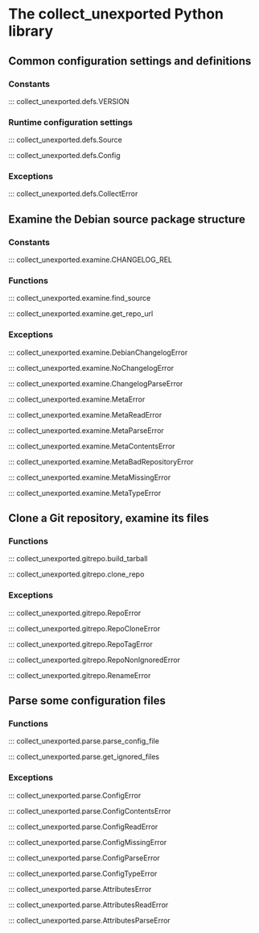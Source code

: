 <!--
SPDX-FileCopyrightText: Peter Pentchev <roam@ringlet.net>
SPDX-License-Identifier: BSD-2-Clause
-->

# The collect\_unexported Python library

## Common configuration settings and definitions

### Constants

::: collect_unexported.defs.VERSION

### Runtime configuration settings

::: collect_unexported.defs.Source

::: collect_unexported.defs.Config

### Exceptions

::: collect_unexported.defs.CollectError

## Examine the Debian source package structure

### Constants

::: collect_unexported.examine.CHANGELOG_REL

### Functions

::: collect_unexported.examine.find_source

::: collect_unexported.examine.get_repo_url

### Exceptions

::: collect_unexported.examine.DebianChangelogError

::: collect_unexported.examine.NoChangelogError

::: collect_unexported.examine.ChangelogParseError

::: collect_unexported.examine.MetaError

::: collect_unexported.examine.MetaReadError

::: collect_unexported.examine.MetaParseError

::: collect_unexported.examine.MetaContentsError

::: collect_unexported.examine.MetaBadRepositoryError

::: collect_unexported.examine.MetaMissingError

::: collect_unexported.examine.MetaTypeError

## Clone a Git repository, examine its files

### Functions

::: collect_unexported.gitrepo.build_tarball

::: collect_unexported.gitrepo.clone_repo

### Exceptions

::: collect_unexported.gitrepo.RepoError

::: collect_unexported.gitrepo.RepoCloneError

::: collect_unexported.gitrepo.RepoTagError

::: collect_unexported.gitrepo.RepoNonIgnoredError

::: collect_unexported.gitrepo.RenameError

## Parse some configuration files

### Functions

::: collect_unexported.parse.parse_config_file

::: collect_unexported.parse.get_ignored_files

### Exceptions

::: collect_unexported.parse.ConfigError

::: collect_unexported.parse.ConfigContentsError

::: collect_unexported.parse.ConfigReadError

::: collect_unexported.parse.ConfigMissingError

::: collect_unexported.parse.ConfigParseError

::: collect_unexported.parse.ConfigTypeError

::: collect_unexported.parse.AttributesError

::: collect_unexported.parse.AttributesReadError

::: collect_unexported.parse.AttributesParseError
